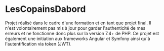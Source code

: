 # LesCopainsDabord

Projet réalisé dans le cadre d'une formation et en tant que projet final. Il n'est volontairement pas mis à jour pour garder l'authenticité de mes erreurs et ne fonctionne donc plus sur la version 7.4+ de PHP. Ce projet est également une initiation aux frameworks Angular et Symfony ainsi qu'à l'autentification via token (JWT).
